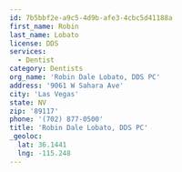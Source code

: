 ```yaml
---
id: 7b5bbf2e-a9c5-4d9b-afe3-4cbc5d41188a
first_name: Robin
last_name: Lobato
license: DDS
services:
  - Dentist
category: Dentists
org_name: 'Robin Dale Lobato, DDS PC'
address: '9061 W Sahara Ave'
city: 'Las Vegas'
state: NV
zip: '89117'
phone: '(702) 877-0500'
title: 'Robin Dale Lobato, DDS PC'
_geoloc:
  lat: 36.1441
  lng: -115.248
---
```

